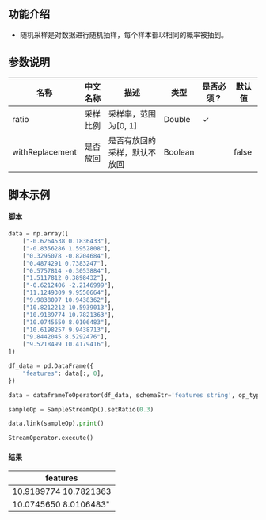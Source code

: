 ## 功能介绍

- 随机采样是对数据进行随机抽样，每个样本都以相同的概率被抽到。

## 参数说明

<!-- This is the start of auto-generated parameter info -->
<!-- DO NOT EDIT THIS PART!!! -->
| 名称 | 中文名称 | 描述 | 类型 | 是否必须？ | 默认值 |
| --- | --- | --- | --- | --- | --- |
| ratio | 采样比例 | 采样率，范围为[0, 1] | Double | ✓ |  |
| withReplacement | 是否放回 | 是否有放回的采样，默认不放回 | Boolean |  | false |<!-- This is the end of auto-generated parameter info -->


## 脚本示例

#### 脚本

```python
data = np.array([
    ["-0.6264538 0.1836433"],
    ["-0.8356286 1.5952808"],
    ["0.3295078 -0.8204684"],
    ["0.4874291 0.7383247"],
    ["0.5757814 -0.3053884"],
    ["1.5117812 0.3898432"],
    ["-0.6212406 -2.2146999"],
    ["11.1249309 9.9550664"],
    ["9.9838097 10.9438362"],
    ["10.8212212 10.5939013"],
    ["10.9189774 10.7821363"],
    ["10.0745650 8.0106483"],
    ["10.6198257 9.9438713"],
    ["9.8442045 8.5292476"],
    ["9.5218499 10.4179416"],
])

df_data = pd.DataFrame({
    "features": data[:, 0],
})

data = dataframeToOperator(df_data, schemaStr='features string', op_type='stream')

sampleOp = SampleStreamOp().setRatio(0.3)

data.link(sampleOp).print()

StreamOperator.execute()
```

#### 结果

|features|
|---|
|10.9189774 10.7821363|
|10.0745650 8.0106483"|





